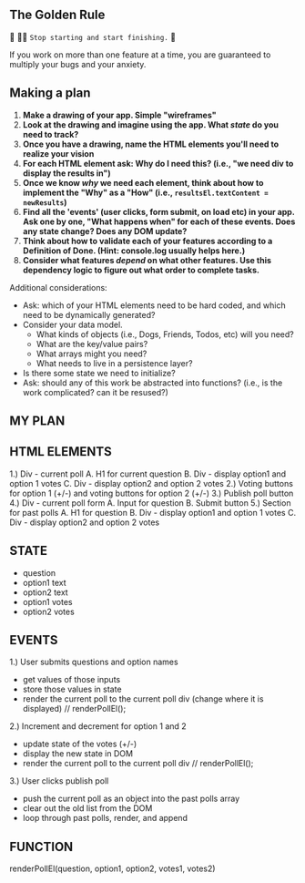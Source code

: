## The Golden Rule

🦸 🦸‍♂️ `Stop starting and start finishing.` 🏁

If you work on more than one feature at a time, you are guaranteed to multiply your bugs and your anxiety.

## Making a plan

1) **Make a drawing of your app. Simple "wireframes"**
1) **Look at the drawing and imagine using the app. What _state_ do you need to track?**
1) **Once you have a drawing, name the HTML elements you'll need to realize your vision**
1) **For each HTML element ask: Why do I need this? (i.e., "we need div to display the results in")**
1) **Once we know _why_ we need each element, think about how to implement the "Why" as a "How" (i.e., `resultsEl.textContent = newResults`)**
1) **Find all the 'events' (user clicks, form submit, on load etc) in your app. Ask one by one, "What happens when" for each of these events. Does any state change? Does any DOM update?**
1) **Think about how to validate each of your features according to a Definition of Done. (Hint: console.log usually helps here.)**
1) **Consider what features _depend_ on what other features. Use this dependency logic to figure out what order to complete tasks.**

Additional considerations:

- Ask: which of your HTML elements need to be hard coded, and which need to be dynamically generated?
- Consider your data model.
  - What kinds of objects (i.e., Dogs, Friends, Todos, etc) will you need?
  - What are the key/value pairs?
  - What arrays might you need?
  - What needs to live in a persistence layer?
- Is there some state we need to initialize?
- Ask: should any of this work be abstracted into functions? (i.e., is the work complicated? can it be resused?)

## MY PLAN

## HTML ELEMENTS

1.) Div - current poll
  A. H1 for current question
  B. Div - display option1 and option 1 votes
  C. Div - display option2 and option 2 votes
2.) Voting buttons for option 1 (+/-) and voting buttons for option 2 (+/-)
3.) Publish poll button
4.) Div - current poll form
 A. Input for question
 B. Submit button
5.) Section for past polls
 A. H1 for question
 B. Div - display option1 and option 1 votes
 C. Div - display option2 and option 2 votes

## STATE

- question
- option1 text
- option2 text
- option1 votes
- option2 votes

## EVENTS

1.) User submits questions and option names

- get values of those inputs
- store those values in state
- render the current poll to the current poll div (change where it is displayed)
// renderPollEl();

2.) Increment and decrement for option 1 and 2

- update state of the votes (+/-)
- display the new state in DOM
- render the current poll to the current poll div
 // renderPollEl();

 3.) User clicks publish poll

- push the current poll as an object into the past polls array
- clear out the old list from the DOM
- loop through past polls, render, and append

## FUNCTION

 renderPollEl(question, option1, option2, votes1, votes2)
